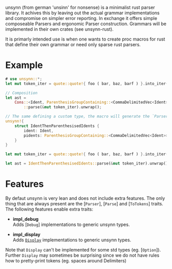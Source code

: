 unsynn (from german 'unsinn' for nonsense) is a minimalist rust parser library. It achives
this by leaving out the actual grammar implementations and compromise on simpler error
reporting. In exchange it offers simple composeable Parsers and ergonomic Parser
construction. Grammars will be implemented in their own crates (see unsynn-rust).

It is primarly intended use is when one wants to create proc macros for rust that define their
own grammar or need only sparse rust parsers.


# Example

```rust
# use unsynn::*;
let mut token_iter = quote::quote!{ foo ( bar, baz, barf ) }.into_iter();

// Composition
let ast =
    Cons::<Ident, ParenthesisGroupContaining::<CommaDelimitedVec<Ident>>>
        ::parse(&mut token_iter).unwrap();

// The same defining a custom type, the macro will generate the `Parser` and `ToToken` impls.
unsynn!{
    struct IdentThenParenthesisedIdents {
        ident: Ident,
        pidents: ParenthesisGroupContaining::<CommaDelimitedVec<Ident>>,
    }
}

let mut token_iter = quote::quote!{ foo ( bar, baz, barf ) }.into_iter();

let ast = IdentThenParenthesisedIdents::parse(&mut token_iter).unwrap();
```


# Features

By defaut unsynn is very lean and does not include extra features. The only thing that are
always present are the [`Parser`], [`Parse`] and [`ToTokens`] traits.  The following features
enable extra traits:

- **impl_debug**  
  Adds [`Debug`] implementations to generic unsynn types.

- **impl_display**  
  Adds [`Display`](std::fmt::Display) implementations to generic unsynn types.

Note that `Display` can't be implemented for some std types (eg. [`Option`]). Further
`Display` may sometimes be surprising since we do not have rules how to pretty-print tokens
(eg. spaces around Delimiters)
